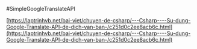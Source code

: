 #SimpleGoogleTranslateAPI

[https://laptrinhvb.net/bai-viet/chuyen-de-csharp/---Csharp----Su-dung-Google-Translate-API-de-dich-van-ban-/c251d0c2ee8acb6c.html](https://laptrinhvb.net/bai-viet/chuyen-de-csharp/---Csharp----Su-dung-Google-Translate-API-de-dich-van-ban-/c251d0c2ee8acb6c.html)